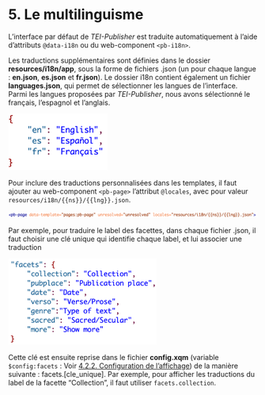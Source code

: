 # 5. Le multilinguisme
L’interface par défaut de *TEI-Publisher* est traduite automatiquement à l’aide d’attributs `@data-i18n` ou du web-component `<pb-i18n>`.

Les traductions supplémentaires sont définies dans le dossier **resources/i18n/app**, sous la forme de fichiers .json (un pour chaque langue : **en.json**, **es.json** et **fr.json**). Le dossier i18n contient également un fichier **languages.json**, qui permet de sélectionner les langues de l’interface. Parmi les langues proposées par *TEI-Publisher*, nous avons sélectionné le français, l’espagnol et l’anglais.

<img src="images/05-I18n-Config.png" width="200" alt="Sélection des langues de l’interface dans languages.json"/>

Pour inclure des traductions personnalisées dans les templates, il faut ajouter au web-component `<pb-page>` l’attribut  `@locales`, avec pour valeur `resources/i18n/{{ns}}/{{lng}}.json`.

<img src="images/05-I18n-PbPage.png" width="800" alt="Lien vers les traductions personnalisées"/>

Par exemple, pour traduire le label des facettes, dans chaque fichier .json, il faut choisir une clé unique qui identifie chaque label, et lui associer une traduction

<img src="images/05-I18n-JsonEnglish.png" width="300" alt="Traduction en anglais du nom des facettes"/>

Cette clé est ensuite reprise dans le fichier **config.xqm** (variable `$config:facets` : Voir [4.2.2. Configuration de l’affichage](04-recherche.md)) de la manière suivante : facets.[cle_unique]. Par exemple, pour afficher les traductions du label de la facette “Collection”, il faut utiliser `facets.collection`.

